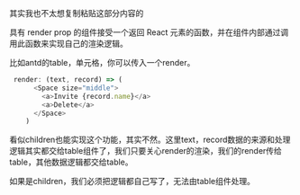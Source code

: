 其实我也不太想复制粘贴这部分内容的

具有 render prop 的组件接受一个返回 React 元素的函数，并在组件内部通过调用此函数来实现自己的渲染逻辑。

比如antd的table，单元格，你可以传入一个render。

```js
 render: (text, record) => (
      <Space size="middle">
        <a>Invite {record.name}</a>
        <a>Delete</a>
      </Space>
    )
```

看似children也能实现这个功能，其实不然。这里text，record数据的来源和处理逻辑其实都交给table组件了，我们只要关心render的渲染，我们的render传给table，其他数据逻辑都交给table。

如果是children，我们必须把逻辑都自己写了，无法由table组件处理。


